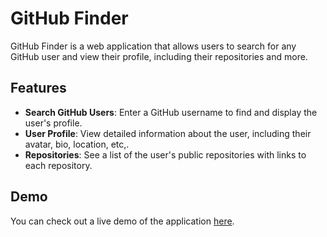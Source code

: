 # GitHub Finder

GitHub Finder is a web application that allows users to search for any GitHub user and view their profile, including their repositories and more.

## Features

- **Search GitHub Users**: Enter a GitHub username to find and display the user's profile.
- **User Profile**: View detailed information about the user, including their avatar, bio, location, etc,.
- **Repositories**: See a list of the user's public repositories with links to each repository.

## Demo

You can check out a live demo of the application [here](https://github-finder-psi-eight.vercel.app/).
